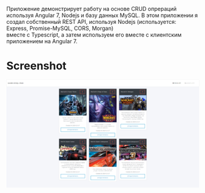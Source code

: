 Приложение демонстрирует работу на основе CRUD опрераций 
используя Angular 7, Nodejs и базу данных MySQL. 
В этом приложении я создал собственный REST API, 
используя Nodejs (используется: Express, Promise-MySQL, CORS, Morgan)  
вместе с Typescript, а затем используем его вместе с клиентским приложением 
на Angular 7.
# Screenshot
![](docs/screenshot.png)
